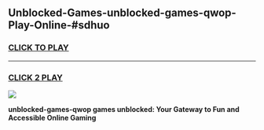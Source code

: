 
## Unblocked-Games-unblocked-games-qwop-Play-Online-#sdhuo
<h3>
<a href="https://premium.freeplayer.one?title=unblocked-games-qwop&ref=24F">CLICK TO PLAY</a></h3>
<hr>

<h3>
<a href="https://premium.freeplayer.one?title=unblocked-games-qwop&ref=24F">CLICK 2 PLAY</a>
  
</h3>

<a href="https://premium.freeplayer.one?title=unblocked-games-qwop&ref=24F/"><img src="https://clearcache.store/games.png"></a>


**unblocked-games-qwop games unblocked: Your Gateway to Fun and Accessible Online Gaming**
